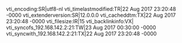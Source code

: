 vti_encoding:SR|utf8-nl
vti_timelastmodified:TR|22 Aug 2017 23:20:48 -0000
vti_extenderversion:SR|12.0.0.0
vti_cacheddtm:TX|22 Aug 2017 23:20:48 -0000
vti_filesize:IR|15
vti_backlinkinfo:VX|
vti_syncofs_192.168.142.2\:21:TW|23 Aug 2017 00:30:00 -0000
vti_syncwith_192.168.142.2\:21:TX|22 Aug 2017 23:20:48 -0000
